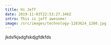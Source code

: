 ```yaml
---
title: Hi Jeff
date: 2019-11-03T22:53:27.346Z
intro: This is jeff awesome!
image: /src/images/technology-1283624_1280.jpg
---
```

jkdsfkjsdgfskdjgfdkfds
